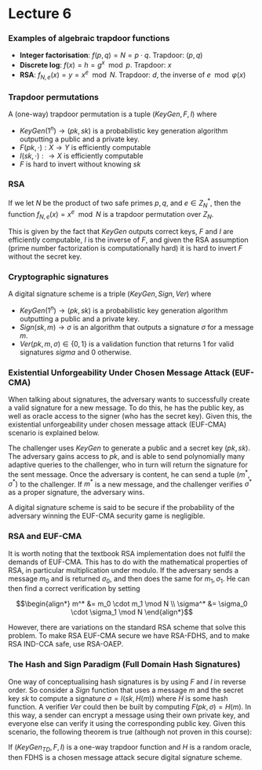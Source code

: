 # Lecture 6

### Examples of algebraic trapdoor functions
- **Integer factorisation**: $f(p,q) = N = p \cdot q$. Trapdoor: $(p,q)$
- **Discrete log**: $`f(x) = h = g^x \mod p`$. Trapdoor: $x$
- **RSA**: $`f_{N,e}(x) = y = x^e \mod N`$. Trapdoor: $d$, the inverse of $e \mod \varphi(x)$

### Trapdoor permutations
A (one-way) trapdoor permutation is a tuple $(KeyGen,F,I)$ where 

- $`KeyGen(1^n) \rightarrow (pk,sk)`$ is a probabilistic key generation algorithm outputting a public and a private key.
- $`F(pk,\cdot): X \rightarrow Y`$ is efficiently computable
- $`I(sk,\cdot): \rightarrow X`$ is efficiently computable
- $F$ is hard to invert without knowing $sk$

### RSA 
If we let $N$ be the product of two safe primes $p,q$, and $`e \in Z_N^*`$, then the function $`f_{N,e}(x) = x^e \mod N`$ is a trapdoor permutation over $`Z_N`$. 

This is given by the fact that $KeyGen$ outputs correct keys, $F$ and $I$ are efficiently computable, $I$ is the inverse of $F$, and given the RSA assumption (prime number factorization is computationally hard) it is hard to invert $F$ without the secret key. 

### Cryptographic signatures
A digital signature scheme is a triple $(KeyGen, Sign, Ver)$ where 
- $`KeyGen(1^n) \rightarrow (pk,sk)`$ is a probabilistic key generation algorithm outputting a public and a private key.
- $Sign(sk,m) \rightarrow \sigma$ is an algorithm that outputs a signature $\sigma$ for a message $m$.
- $`Ver(pk, m, \sigma) \in \{0,1\}`$ is a validation function that returns 1 for valid signatures $sigma$ and 0 otherwise.

### Existential Unforgeability Under Chosen Message Attack (EUF-CMA)
When talking about signatures, the adversary wants to successfully create a valid signature for a new message. To do this, he has the public key, as well as oracle access to the signer (who has the secret key). Given this, the existential unforgeability under chosen message attack (EUF-CMA) scenario is explained below. 

The challenger uses $KeyGen$ to generate a public and a secret key $(pk, sk)$. The adversary gains access to $pk$, and is able to send polynomially many adaptive queries to the challenger, who in turn will return the signature for the sent message. Once the adversary is content, he can send a tuple $`(m^*,\sigma^*)`$ to the challenger. If $`m^*`$ is a new message, and the challenger verifies $`\sigma^*`$ as a proper signature, the adversary wins.

A digital signature scheme is said to be secure if the probability of the adversary winning the EUF-CMA security game is negligible. 

### RSA and EUF-CMA
It is worth noting that the textbook RSA implementation does not fulfil the demands of EUF-CMA. This has to do with the mathematical properties of RSA, in particular multiplication under modulo. If the adversary sends a message $`m_0`$ and is returned $`\sigma_0`$, and then does the same for $`m_1,\sigma_1`$. He can then find a correct verification by setting 

```math
\begin{align*}
    m^* &= m_0 \cdot m_1 \mod N \\
    \sigma^* &= \sigma_0 \cdot \sigma_1 \mod N
\end{align*}
```

However, there are variations on the standard RSA scheme that solve this problem. To make RSA EUF-CMA secure we have RSA-FDHS, and to make RSA IND-CCA safe, use RSA-OAEP. 

### The Hash and Sign Paradigm  (Full Domain Hash Signatures)
One way of conceptualising hash signatures is by using $F$ and $I$ in reverse order. So consider a $Sign$ function that uses a message $m$ and the secret key $sk$ to compute a signature $\sigma = I(sk,H(m))$ where $H$ is some hash function. A verifier $Ver$ could then be built by computing $F(pk,\sigma) = H(m)$. In this way, a sender can encrypt a message using their own private key, and everyone else can verify it using the corresponding public key. Given this scenario, the following theorem is true (although not proven in this course):

If $`(KeyGen_{TD},F,I)`$ is a one-way trapdoor function and $H$ is a random oracle, then FDHS is a chosen message attack secure digital signature scheme. 


